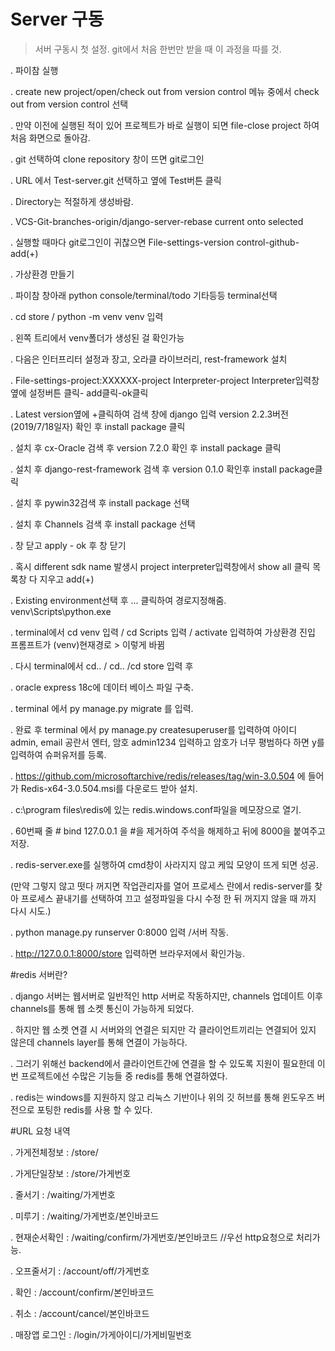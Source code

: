 # Server 구동


>서버 구동시 첫 설정.  git에서 처음 한번만 받을 때 이 과정을 따를 것.

 . 파이참 실행 
 
 . create new project/open/check out from version control 메뉴 중에서 check out from version control 선택
 
 . 만약 이전에 실행된 적이 있어 프로젝트가 바로 실행이 되면 file-close project 하여 처음 화면으로 돌아감.
 
 . git 선택하여 clone repository 창이 뜨면 git로그인 
 
 . URL 에서 Test-server.git 선택하고 옆에 Test버튼 클릭
 
 . Directory는 적절하게 생성바람.
 
 . VCS-Git-branches-origin/django-server-rebase current onto selected
 
 . 실행할 때마다 git로그인이 귀찮으면 File-settings-version control-github-add(+)
 
 . 가상환경 만들기
 
 . 파이참 창아래 python console/terminal/todo 기타등등 terminal선택
 
 . cd store / python -m venv venv 입력
 
 . 왼쪽 트리에서 venv폴더가 생성된 걸 확인가능
 
 . 다음은 인터프리터 설정과 장고, 오라클 라이브러리, rest-framework 설치
 
 . File-settings-project:XXXXXX-project Interpreter-project Interpreter입력창 옆에 설정버튼 클릭- add클릭-ok클릭
 
 . Latest version옆에 +클릭하여 검색 창에 django 입력 version 2.2.3버전(2019/7/18일자) 확인 후 install package 클릭
 
 . 설치 후 cx-Oracle 검색 후 version 7.2.0 확인 후 install package 클릭
 
 . 설치 후 django-rest-framework 검색 후 version 0.1.0 확인후 install package클릭
 
 . 설치 후 pywin32검색 후 install package 선택
 
 . 설치 후 Channels 검색 후 install package 선택
 
 . 창 닫고 apply - ok 후 창 닫기
 
 . 혹시 different sdk name 발생시 project interpreter입력창에서 show all 클릭 목록창 다 지우고 add(+)
 
 . Existing environment선택 후 ... 클릭하여 경로지정해줌. venv\Scripts\python.exe
 
 . terminal에서 cd venv 입력 / cd Scripts 입력 / activate 입력하여 가상환경 진입 프롬프트가 (venv)현재경로 > 이렇게 바뀜
 
 . 다시 terminal에서 cd.. / cd.. /cd store 입력 후 
 
 . oracle express 18c에 데이터 베이스 파일 구축.
 
 . terminal 에서 py manage.py migrate 를 입력.
 
 . 완료 후 terminal 에서 py manage.py createsuperuser를 입력하여 아이디 admin, email 공란서 엔터, 암호 admin1234 입력하고 암호가 너무 평범하다 하면 y를 입력하여 슈퍼유저를 등록.
	 
 . https://github.com/microsoftarchive/redis/releases/tag/win-3.0.504 에 들어가 Redis-x64-3.0.504.msi를 다운로드 받아 설치.
 
 . c:\program files\redis에 있는 redis.windows.conf파일을 메모장으로 열기.
 
 . 60번째 줄 # bind 127.0.0.1 을 #을 제거하여 주석을 해제하고 뒤에 8000을 붙여주고 저장.
 
 . redis-server.exe를 실행하여 cmd창이 사라지지 않고 케잌 모양이 뜨게 되면 성공.
 
   (만약 그렇지 않고 떳다 꺼지면 작업관리자를 열어 프로세스 란에서 redis-server를 찾아 프로세스 끝내기를 선택하여 끄고 설정파일을 다시 수정 한 뒤 꺼지지 않을 때 까지 다시 시도.)
	 
 . python manage.py runserver 0:8000 입력 /서버 작동.
 
 . http://127.0.0.1:8000/store 입력하면 브라우저에서 확인가능.
 
#redis 서버란?

 . django 서버는 웹서버로 일반적인 http 서버로 작동하지만, channels 업데이트 이후 channels를 통해 웹 소켓 통신이 가능하게 되었다.
 
 . 하지만 웹 소켓 연결 시 서버와의 연결은 되지만 각 클라이언트끼리는 연결되어 있지 않은데 channels layer를 통해 연결이 가능하다.
 
 . 그러기 위해선 backend에서 클라이언트간에 연결을 할 수 있도록 지원이 필요한데 이번 프로젝트에선 수많은 기능들 중 redis를 통해 연결하였다.
 
 . redis는 windows를 지원하지 않고 리눅스 기반이나 위의 깃 허브를 통해 윈도우즈 버전으로 포팅한 redis를 사용 할 수 있다. 
 

#URL 요청 내역

 . 가게전체정보 : /store/
 
 . 가게단일장보 : /store/가게번호
 
 . 줄서기	: /waiting/가게번호
 
 . 미루기	: /waiting/가게번호/본인바코드
 
 . 현재순서확인	: /waiting/confirm/가게번호/본인바코드	//우선 http요청으로 처리가능.
 
 . 오프줄서기	: /account/off/가게번호
 
 . 확인		: /account/confirm/본인바코드
 
 . 취소		: /account/cancel/본인바코드
 
 . 매장앱 로그인 : /login/가게아이디/가게비밀번호


